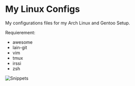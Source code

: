 # My Linux Configs
My configurations files for my Arch Linux and Gentoo Setup.

Requierement:
* awesome
* lain-git
* vim
* tmux
* irssi
* zsh

![Snippets](https://raw.githubusercontent.com/seytz/dotfiles/master/conf.png)

